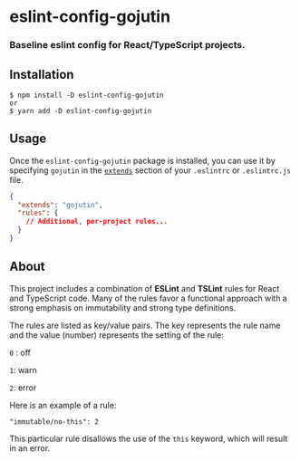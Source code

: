 # eslint-config-gojutin

### Baseline eslint config for React/TypeScript projects.

## Installation

    $ npm install -D eslint-config-gojutin
    or
    $ yarn add -D eslint-config-gojutin


## Usage

Once the `eslint-config-gojutin` package is installed, you can use it by specifying `gojutin` in the [`extends`](http://eslint.org/docs/user-guide/configuring#extending-configuration-files) section of your `.eslintrc` or `.eslintrc.js` file.

```json
{
  "extends": "gojutin",
  "rules": {
    // Additional, per-project rules...
  }
}
```

## About

This project includes a combination of **ESLint** and **TSLint** rules for React and TypeScript code. Many of the rules favor a functional approach with a strong emphasis on immutability and strong type definitions.

The rules are listed as key/value pairs. The key represents the rule name and the value (number) represents the setting of the rule:

`0` : off

`1`: warn

`2`: error

Here is an example of a rule:
```
"immutable/no-this": 2
```
This particular rule disallows the use of the `this` keyword, which will result in an error. 
